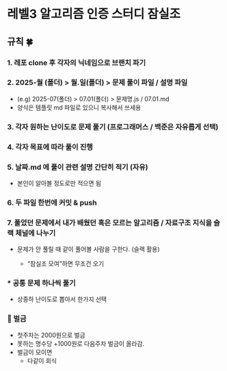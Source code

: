# 레벨3 알고리즘 인증 스터디 잠실조

## 규칙 🍀

### 1. 레포 clone 후 각자의 닉네임으로 브랜치 파기

### 2. 2025-월 (폴더) > 월.일(폴더) > 문제 풀이 파일 / 설명 파일

- (e.g) 2025-07(폴더) > 07.01(폴더) > 문제명.js / 07.01.md
- 양식은 템플릿 md 파일로 있으니 복사해서 쓰세용

### 3. 각자 원하는 난이도로 문제 풀기 (프로그래머스 / 백준은 자유롭게 선택)

### 4. 각자 목표에 따라 풀이 진행

### 5. 날짜.md 에 풀이 관련 설명 간단히 적기 (자유)

- 본인이 알아볼 정도로만 적으면 됨

### 6. 두 파일 한번에 커밋 & push

### 7. 풀었던 문제에서 내가 배웠던 혹은 모르는 알고리즘 / 자료구조 지식을 슬랙 체널에 나누기

- 문제가 안 풀릴 때 같이 풀어볼 사람을 구한다. (슬랙 활용)

  - “잠실조 모여”하면 무조건 오기

### \* 공통 문제 하나씩 풀기

- 상중하 난이도로 뽑아서 한가지 선택

### 🔽 벌금

- 첫주차는 2000원으로 벌금
- 못하는 명수당 +1000원로 다음주차 벌금이 올라감.
- 벌금이 모이면
  - 다같이 회식
